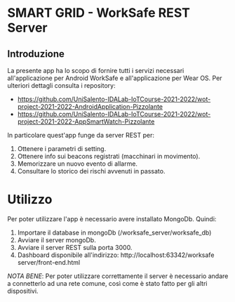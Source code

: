 # SMART GRID - WorkSafe REST Server

## Introduzione

La presente app ha lo scopo di fornire tutti i servizi necessari all'applicazione 
per Android WorkSafe e all'applicazione per Wear OS. Per ulteriori dettagli consulta i repository:

* https://github.com/UniSalento-IDALab-IoTCourse-2021-2022/wot-project-2021-2022-AndroidApplication-Pizzolante
* https://github.com/UniSalento-IDALab-IoTCourse-2021-2022/wot-project-2021-2022-AppSmartWatch-Pizzolante

In particolare quest'app funge da server REST per:
1. Ottenere i parametri di setting.
2. Ottenere info sui beacons registrati (macchinari in movimento).
3. Memorizzare un nuovo evento di allarme.
4. Consultare lo storico dei rischi avvenuti in passato.

# Utilizzo

Per poter utilizzare l'app è necessario avere installato MongoDb. Quindi:
1. Importare il database in mongoDb (/worksafe\_server/worksafe_db)
2. Avviare il server mongoDb.
3. Avviare il server REST sulla porta 3000.
4. Dashboard disponibile all'indirizzo: http://localhost:63342/worksafe server/front-end.html

*NOTA BENE*: Per poter utilizzare correttamente il server è necessario andare a connetterlo
ad una rete comune, così come è stato fatto per gli altri dispositivi.

